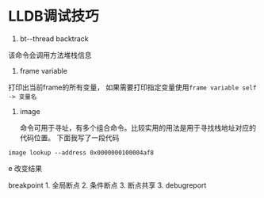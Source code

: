 # LLDB调试技巧

1. bt--thread backtrack

该命令会调用方法堆栈信息

1. frame variable

打印出当前frame的所有变量， 如果需要打印指定变量使用`frame variable self -> 变量名`

1. image 

   命令可用于寻址，有多个组合命令。比较实用的用法是用于寻找栈地址对应的代码位置。 下面我写了一段代码

```text
image lookup --address 0x0000000100004af8
```

e 改变结果

breakpoint 1. 全局断点 2. 条件断点 3. 断点共享 3. debugreport
